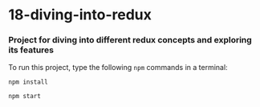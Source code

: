 # 18-diving-into-redux

### Project for diving into different redux concepts and exploring its features

To run this project, type the following `npm` commands in a terminal:

`npm install`

`npm start`

